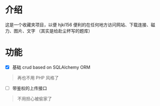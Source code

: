 # 介绍
这是一个收藏夹项目，以便 hjki156 便利的在任何地方访问网站、下载连接、磁力、图片、文字
（其实是给赴尘杯写的题库）

# 功能

- [x] 基础 crud based on SQLAlchemy ORM
> 再也不用 PHP 风格了

- [ ] 带鉴权的上传接口
> 不用担心被偷家了

